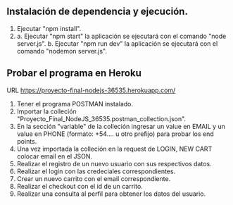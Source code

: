 ## Instalación de dependencia y ejecución.

1. Ejecutar "npm install".
2. 
   a. Ejecutar "npm start" la aplicación se ejecutará con el comando "node server.js".
   b. Ejecutar "npm run dev" la aplicación se ejecutará con el comando "nodemon server.js".

## Probar el programa en Heroku  

URL https://proyecto-final-nodejs-36535.herokuapp.com/

1. Tener el programa POSTMAN instalado.
2. Importar la colleción "Proyecto_Final_NodeJS_36535.postman_collection.json".
3. En la sección "variable" de la colleción ingresar un value en EMAIL y un value en PHONE (formato: +54.... u otro prefijo) para probar los end points.
4. Una vez importada la colleción en la request de LOGIN, NEW CART colocar email en el JSON.
5. Realizar el registro de un nuevo usuario con sus respectivos datos.
6. Realizar el login con las credeciales correspondientes.
7. Crear un nuevo carrito con el email correspondiente.
8. Realizar el checkout con el id de un carrito.
9. Realizar una consulta al perfil para obtener los datos del usuario.
